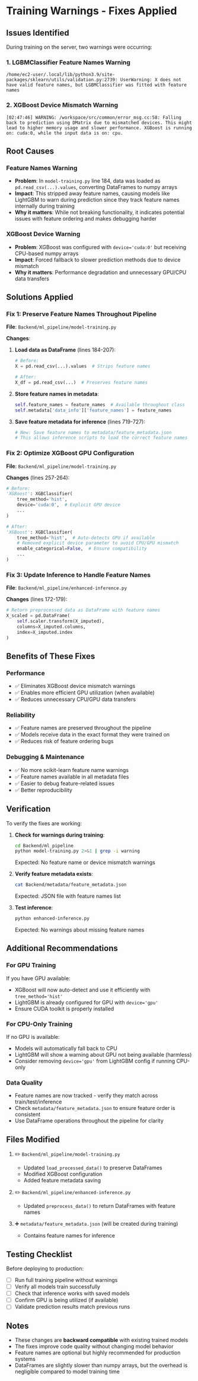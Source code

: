 # Training Warnings - Fixes Applied

## Issues Identified

During training on the server, two warnings were occurring:

### 1. LGBMClassifier Feature Names Warning
```
/home/ec2-user/.local/lib/python3.9/site-packages/sklearn/utils/validation.py:2739: UserWarning: X does not have valid feature names, but LGBMClassifier was fitted with feature names
```

### 2. XGBoost Device Mismatch Warning
```
[02:47:46] WARNING: /workspace/src/common/error_msg.cc:58: Falling back to prediction using DMatrix due to mismatched devices. This might lead to higher memory usage and slower performance. XGBoost is running on: cuda:0, while the input data is on: cpu.
```

## Root Causes

### Feature Names Warning
- **Problem**: In `model-training.py` line 184, data was loaded as `pd.read_csv(...).values`, converting DataFrames to numpy arrays
- **Impact**: This stripped away feature names, causing models like LightGBM to warn during prediction since they track feature names internally during training
- **Why it matters**: While not breaking functionality, it indicates potential issues with feature ordering and makes debugging harder

### XGBoost Device Warning
- **Problem**: XGBoost was configured with `device='cuda:0'` but receiving CPU-based numpy arrays
- **Impact**: Forced fallback to slower prediction methods due to device mismatch
- **Why it matters**: Performance degradation and unnecessary GPU/CPU data transfers

## Solutions Applied

### Fix 1: Preserve Feature Names Throughout Pipeline

**File**: `Backend/ml_pipeline/model-training.py`

**Changes**:
1. **Load data as DataFrame** (lines 184-207):
   ```python
   # Before:
   X = pd.read_csv(...).values  # Strips feature names
   
   # After:
   X_df = pd.read_csv(...)  # Preserves feature names
   ```

2. **Store feature names in metadata**:
   ```python
   self.feature_names = feature_names  # Available throughout class
   self.metadata['data_info']['feature_names'] = feature_names
   ```

3. **Save feature metadata for inference** (lines 719-727):
   ```python
   # New: Save feature names to metadata/feature_metadata.json
   # This allows inference scripts to load the correct feature names
   ```

### Fix 2: Optimize XGBoost GPU Configuration

**File**: `Backend/ml_pipeline/model-training.py`

**Changes** (lines 257-264):
```python
# Before:
'XGBoost': XGBClassifier(
    tree_method='hist',
    device='cuda:0',  # Explicit GPU device
    ...
)

# After:
'XGBoost': XGBClassifier(
    tree_method='hist',  # Auto-detects GPU if available
    # Removed explicit device parameter to avoid CPU/GPU mismatch
    enable_categorical=False,  # Ensure compatibility
    ...
)
```

### Fix 3: Update Inference to Handle Feature Names

**File**: `Backend/ml_pipeline/enhanced-inference.py`

**Changes** (lines 172-179):
```python
# Return preprocessed data as DataFrame with feature names
X_scaled = pd.DataFrame(
    self.scaler.transform(X_imputed),
    columns=X_imputed.columns,
    index=X_imputed.index
)
```

## Benefits of These Fixes

### Performance
- ✅ Eliminates XGBoost device mismatch warnings
- ✅ Enables more efficient GPU utilization (when available)
- ✅ Reduces unnecessary CPU/GPU data transfers

### Reliability
- ✅ Feature names are preserved throughout the pipeline
- ✅ Models receive data in the exact format they were trained on
- ✅ Reduces risk of feature ordering bugs

### Debugging & Maintenance
- ✅ No more scikit-learn feature name warnings
- ✅ Feature names available in all metadata files
- ✅ Easier to debug feature-related issues
- ✅ Better reproducibility

## Verification

To verify the fixes are working:

1. **Check for warnings during training**:
   ```bash
   cd Backend/ml_pipeline
   python model-training.py 2>&1 | grep -i warning
   ```
   
   Expected: No feature name or device mismatch warnings

2. **Verify feature metadata exists**:
   ```bash
   cat Backend/metadata/feature_metadata.json
   ```
   
   Expected: JSON file with feature names list

3. **Test inference**:
   ```bash
   python enhanced-inference.py
   ```
   
   Expected: No warnings about missing feature names

## Additional Recommendations

### For GPU Training
If you have GPU available:
- XGBoost will now auto-detect and use it efficiently with `tree_method='hist'`
- LightGBM is already configured for GPU with `device='gpu'`
- Ensure CUDA toolkit is properly installed

### For CPU-Only Training
If no GPU is available:
- Models will automatically fall back to CPU
- LightGBM will show a warning about GPU not being available (harmless)
- Consider removing `device='gpu'` from LightGBM config if running CPU-only

### Data Quality
- Feature names are now tracked - verify they match across train/test/inference
- Check `metadata/feature_metadata.json` to ensure feature order is consistent
- Use DataFrame operations throughout the pipeline for clarity

## Files Modified

1. ✏️ `Backend/ml_pipeline/model-training.py`
   - Updated `load_processed_data()` to preserve DataFrames
   - Modified XGBoost configuration
   - Added feature metadata saving

2. ✏️ `Backend/ml_pipeline/enhanced-inference.py`
   - Updated `preprocess_data()` to return DataFrames with feature names

3. ➕ `metadata/feature_metadata.json` (will be created during training)
   - Contains feature names for inference

## Testing Checklist

Before deploying to production:

- [ ] Run full training pipeline without warnings
- [ ] Verify all models train successfully
- [ ] Check that inference works with saved models
- [ ] Confirm GPU is being utilized (if available)
- [ ] Validate prediction results match previous runs

## Notes

- These changes are **backward compatible** with existing trained models
- The fixes improve code quality without changing model behavior
- Feature names are optional but highly recommended for production systems
- DataFrames are slightly slower than numpy arrays, but the overhead is negligible compared to model training time


